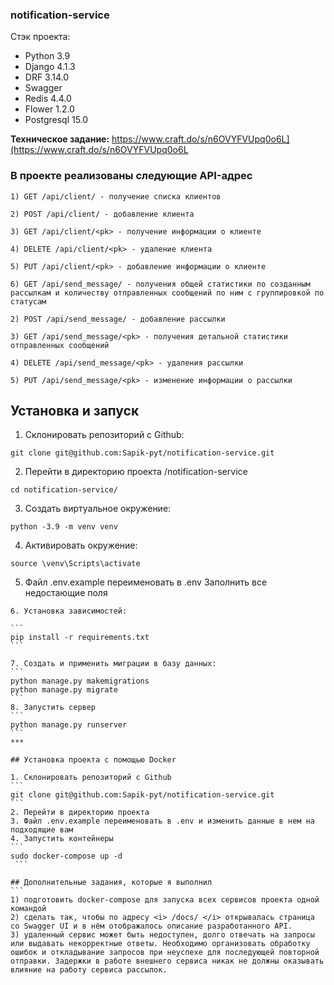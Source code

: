 ### notification-service
Стэк проекта:
- Python 3.9
- Django 4.1.3
- DRF 3.14.0
- Swagger
- Redis 4.4.0
- Flower 1.2.0
- Postgresql 15.0


**Техническое задание:** 
https://www.craft.do/s/n6OVYFVUpq0o6L](https://www.craft.do/s/n6OVYFVUpq0o6L

### В проекте реализованы следующие API-адрес
```
1) GET /api/client/ - получение списка клиентов

2) POST /api/client/ - добавление клиента

3) GET /api/client/<pk> - получение информации о клиенте

4) DELETE /api/client/<pk> - удаление клиента

5) PUT /api/client/<pk> - добавление информации о клиенте

6) GET /api/send_message/ - получения общей статистики по созданным рассылкам и количеству отправленных сообщений по ним с группировкой по статусам

2) POST /api/send_message/ - добавление рассылки

3) GET /api/send_message/<pk> - получения детальной статистики отправленных сообщений

4) DELETE /api/send_message/<pk> - удаления рассылки

5) PUT /api/send_message/<pk> - изменение информации о рассылки
```
## Установка и запуск

1. Склонировать репозиторий с Github:

````
git clone git@github.com:Sapik-pyt/notification-service.git
````
2. Перейти в директорию проекта
/notification-service
````
cd notification-service/
````
3. Создать виртуальное окружение:

````
python -3.9 -m venv venv
````

4. Активировать окружение: 

````
source \venv\Scripts\activate
````
5. Файл .env.example переименовать в .env
   Заполнить все недостающие поля
````
6. Установка зависимостей:

```
pip install -r requirements.txt
```

7. Создать и применить миграции в базу данных:
```
python manage.py makemigrations
python manage.py migrate
```
8. Запустить сервер
```
python manage.py runserver
```
***

## Установка проекта с помощью Docker

1. Склонировать репозиторий с Github
```
git clone git@github.com:Sapik-pyt/notification-service.git
```
2. Перейти в директорию проекта
3. Файл .env.example переименовать в .env и изменить данные в нем на подходящие вам 
4. Запустить контейнеры 
``` 
sudo docker-compose up -d
 ```

## Дополнительные задания, которые я выполнил
```
1) подготовить docker-compose для запуска всех сервисов проекта одной командой
2) сделать так, чтобы по адресу <i> /docs/ </i> открывалась страница со Swagger UI и в нём отображалось описание разработанного API. 
3) удаленный сервис может быть недоступен, долго отвечать на запросы или выдавать некорректные ответы. Необходимо организовать обработку ошибок и откладывание запросов при неуспехе для последующей повторной отправки. Задержки в работе внешнего сервиса никак не должны оказывать влияние на работу сервиса рассылок.
